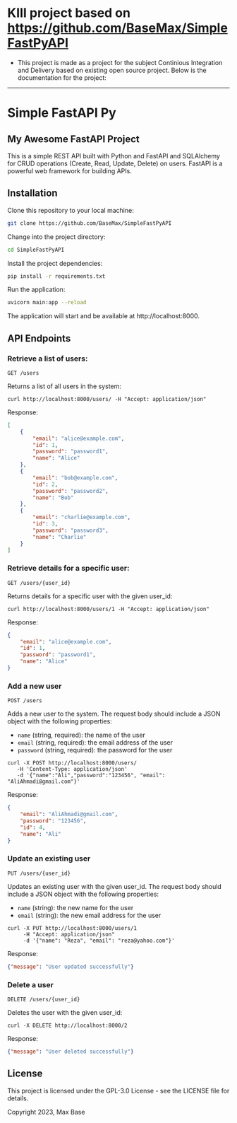 # KIII project based on https://github.com/BaseMax/SimpleFastPyAPI

- This project is made as a project for the subject Continious Integration and Delivery based on existing open source project. Below is the documentation for the project:

-----------------
# Simple FastAPI Py

## My Awesome FastAPI Project

This is a simple REST API built with Python and FastAPI and SQLAlchemy for CRUD operations (Create, Read, Update, Delete) on users.
FastAPI is a powerful web framework for building APIs.

## Installation

Clone this repository to your local machine:
```bash
git clone https://github.com/BaseMax/SimpleFastPyAPI
```

Change into the project directory:

```bash
cd SimpleFastPyAPI
```

Install the project dependencies:

```bash
pip install -r requirements.txt
```

Run the application:

```bash
uvicorn main:app --reload
```

The application will start and be available at http://localhost:8000.

## API Endpoints

### Retrieve a list of users:

```http
GET /users
```

Returns a list of all users in the system:

```console
curl http://localhost:8000/users/ -H "Accept: application/json"
```
Response:

```json
[
    {
        "email": "alice@example.com",
        "id": 1,
        "password": "password1",
        "name": "Alice"
    },
    {
        "email": "bob@example.com",
        "id": 2,
        "password": "password2",
        "name": "Bob"
    },
    {
        "email": "charlie@example.com",
        "id": 3,
        "password": "password3",
        "name": "Charlie"
    }
]
```

### Retrieve details for a specific user:

```http
GET /users/{user_id}
```
Returns details for a specific user with the given user_id:

```console
curl http://localhost:8000/users/1 -H "Accept: application/json"
```
Response:
```json
{
    "email": "alice@example.com",
    "id": 1,
    "password": "password1",
    "name": "Alice"
}
```

### Add a new user

```http
POST /users
```

Adds a new user to the system. The request body should include a JSON object with the following properties:

  - `name` (string, required): the name of the user
  - `email` (string, required): the email address of the user
  - `password` (string, required): the password for the user

```console
curl -X POST http://localhost:8000/users/
   -H 'Content-Type: application/json'
   -d '{"name":"Ali","password":"123456", "email": "AliAhmadi@gmail.com"}'
```
Response:

```json
{
    "email": "AliAhmadi@gmail.com",
    "password": "123456", 
    "id": 4, 
    "name": "Ali"
}
```


### Update an existing user
```http
PUT /users/{user_id}
```

Updates an existing user with the given user_id. The request body should include a JSON object with the following properties:

  -  `name` (string): the new name for the user
  -  `email` (string): the new email address for the user

```console
curl -X PUT http://localhost:8000/users/1
     -H "Accept: application/json"
     -d '{"name": "Reza", "email": "reza@yahoo.com"}'
```
Response:
```json
{"message": "User updated successfully"}
```

### Delete a user

```http
DELETE /users/{user_id}
```

Deletes the user with the given user_id:

```console
curl -X DELETE http://localhost:8000/2
```

Response:
```json
{"message": "User deleted successfully"}
```

## License

This project is licensed under the GPL-3.0 License - see the LICENSE file for details.

Copyright 2023, Max Base
